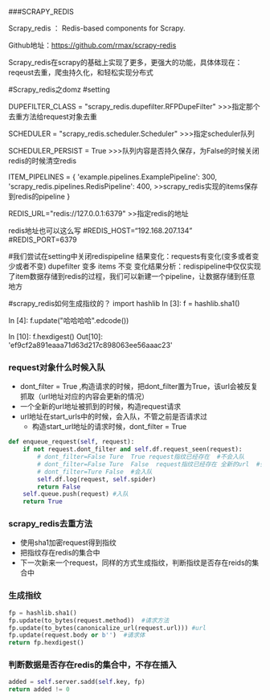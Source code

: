 
###SCRAPY_REDIS

Scrapy_redis ： Redis-based components for Scrapy.

Github地址：https://github.com/rmax/scrapy-redis

Scrapy_redis在scrapy的基础上实现了更多，更强大的功能，具体体现在：reqeust去重，爬虫持久化，和轻松实现分布式

#Scrapy_redis之domz
#setting

DUPEFILTER_CLASS = "scrapy_redis.dupefilter.RFPDupeFilter"  >>>指定那个去重方法给request对象去重

SCHEDULER = "scrapy_redis.scheduler.Scheduler"     >>>指定scheduler队列

SCHEDULER_PERSIST = True   >>>队列内容是否持久保存，为False的时候关闭redis的时候清空redis

ITEM_PIPELINES = {
    'example.pipelines.ExamplePipeline': 300,
    'scrapy_redis.pipelines.RedisPipeline': 400,   >>scrapy_redis实现的items保存到redis的pipeline
}

REDIS_URL="redis://127.0.0.1:6379"  >>指定redis的地址

redis地址也可以这么写
#REDIS_HOST=“192.168.207.134”
#REDIS_PORT=6379


#我们尝试在setting中关闭redispipeline
结果变化：requests有变化(变多或者变少或者不变)
dupefilter 变多
items 不变
变化结果分析：redispipeline中仅仅实现了item数据存储到redis的过程，我们可以新建一个pipeline，让数据存储到任意地方


#scrapy_redis如何生成指纹的？
import hashlib
In [3]: f = hashlib.sha1()

In [4]: f.update("哈哈哈哈".edcode())

In [10]: f.hexdigest()
Out[10]: 'ef9cf2a891eaaa71d63d217c898063ee56aaac23'


### request对象什么时候入队
- dont_filter = True ,构造请求的时候，把dont_filter置为True，该url会被反复抓取（url地址对应的内容会更新的情况）
- 一个全新的url地址被抓到的时候，构造request请求
- url地址在start_urls中的时候，会入队，不管之前是否请求过
  - 构造start_url地址的请求时候，dont_filter = True

```python
def enqueue_request(self, request):
    if not request.dont_filter and self.df.request_seen(request):
        # dont_filter=False Ture  True request指纹已经存在  #不会入队
        # dont_filter=False Ture  False  request指纹已经存在 全新的url  #会入队
        # dont_filter=Ture False  #会入队
        self.df.log(request, self.spider)
        return False
    self.queue.push(request) #入队
    return True
```

### scrapy_redis去重方法
- 使用sha1加密request得到指纹
- 把指纹存在redis的集合中
- 下一次新来一个request，同样的方式生成指纹，判断指纹是否存在reids的集合中

### 生成指纹
```python
fp = hashlib.sha1()
fp.update(to_bytes(request.method))  #请求方法
fp.update(to_bytes(canonicalize_url(request.url))) #url
fp.update(request.body or b'')  #请求体
return fp.hexdigest()
```
### 判断数据是否存在redis的集合中，不存在插入
```python
added = self.server.sadd(self.key, fp)
return added != 0
```

